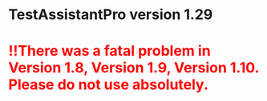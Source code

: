 # TestAssistantPro version 1.29

# <span style="color:red">!!There was a fatal problem in Version 1.8, Version 1.9, Version 1.10. Please do not use absolutely.</span>
